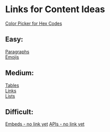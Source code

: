 # Links for Content Ideas
[Color Picker for Hex Codes](https://www.w3schools.com/colors/colors_picker.asp)<br/>
## Easy:<br/>
[Paragraphs](https://www.w3schools.com/html/html_paragraphs.asp)<br/>
[Emojis](https://www.w3schools.com/html/html_emojis.asp)
## Medium:<br/>
[Tables](https://www.w3schools.com/tags/tag_table.asp)<br/>
[Links](https://www.w3schools.com/html/html_links.asp)<br/>
[Lists](https://www.w3schools.com/html/html_lists.asp)<br/>
## Difficult:
[Embeds - no link yet](link)
[APIs - no link yet](link)
